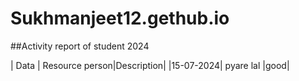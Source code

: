 # Sukhmanjeet12.gethub.io
##Activity report of student 2024

| Data | Resource person|Description|
|15-07-2024| pyare lal |good|
